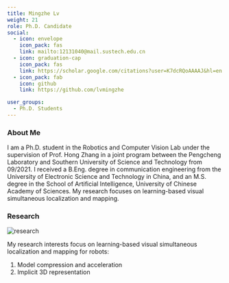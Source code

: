 ```yaml
---
title: Mingzhe Lv
weight: 21
role: Ph.D. Candidate
social:
  - icon: envelope 
    icon_pack: fas
    link: mailto:12131040@mail.sustech.edu.cn
  - icon: graduation-cap 
    icon_pack: fas
    link: https://scholar.google.com/citations?user=K7dcRQoAAAAJ&hl=en
  - icon_pack: fab
    icon: github
    link: https://github.com/lvmingzhe

user_groups:
  - Ph.D. Students
---
```

### About Me
I am a Ph.D. student in the Robotics and Computer Vision Lab under the supervision of Prof. Hong Zhang in a joint program between the Pengcheng Laboratory and Southern University of Science and Technology from 09/2021. I received a B.Eng. degree in communication engineering from the University of Electronic Science and Technology in China, and an M.S. degree in the School of Artificial Intelligence, University of Chinese Academy of Sciences. My research focuses on learning-based visual simultaneous localization and mapping.

### Research
![research](authors_research/mingzhe_lv.png "Research Introduction")

My research interests focus on learning-based visual simultaneous localization and mapping for robots: 
1. Model compression and acceleration
2. Implicit 3D representation


